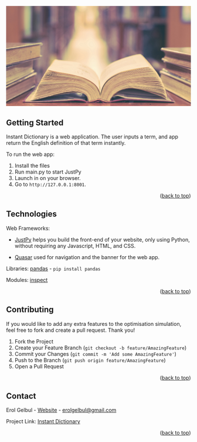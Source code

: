<div id="top"></div>

<div style="text-align:center"><img src="images/cover.png" /></div>

<!-- ABOUT THE PROJECT -->
## Getting Started

Instant Dictionary is a web application. The user inputs a
term, and app return the English definition of that term
instantly.

To run the web app:

1. Install the files
2. Run main.py to start JustPy
3. Launch in on your browser.
4. Go to `http://127.0.0.1:8001`.

<p align="right">(<a href="#top">back to top</a>)</p>


<!-- TECH -->
## Technologies

Web Frameworks:

* [JustPy](https://justpy.io/) helps you build the front-end
of your website, only using Python,
without requiring any Javascript, HTML, and CSS. 

* [Quasar](https://quasar.dev/) used for navigation and the banner
for the web app.

Libraries: [pandas](https://pandas.pydata.org/) - `pip install pandas`

Modules: [inspect](https://docs.python.org/3/library/inspect.html)


<p align="right">(<a href="#top">back to top</a>)</p>

<!-- CONTRIBUTING -->
## Contributing

If you would like to add any extra features to the optimisation simulation, feel free to fork and create a pull request. Thank you!

1. Fork the Project
2. Create your Feature Branch (`git checkout -b feature/AmazingFeature`)
3. Commit your Changes (`git commit -m 'Add some AmazingFeature'`)
4. Push to the Branch (`git push origin feature/AmazingFeature`)
5. Open a Pull Request

<p align="right">(<a href="#top">back to top</a>)</p>




<!-- CONTACT -->
## Contact

Erol Gelbul - [Website](http://www.erolgelbul.com) - erolgelbul@gmail.com

Project Link: [Instant Dictionary](https://github.com/ErolGelbul/instant_dictionary)

<p align="right">(<a href="#top">back to top</a>)</p>
